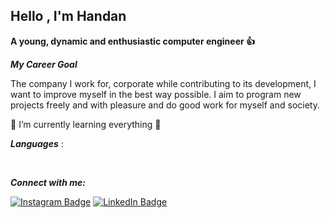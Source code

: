 ## Hello <img src="" width="auto">, I'm Handan

**A young, dynamic and enthusiastic computer engineer :+1:**

***My Career Goal*** 

The company I work for, corporate while contributing to its development, I want to improve myself in the best way possible. I aim to program new projects freely and with pleasure and do good work for myself and society.

🌱 I’m currently learning everything :closed_book:

***Languages*** :

<img src="" width="auto"> <img src="" width="auto"> <img src="" width="auto"> <img src="" width="auto"> <img src="" width="auto">

***Connect with me:***

[![Instagram Badge](https://img.shields.io/badge/-Instagram-C13584?style=flat-quare&labelColor=C13584&logo=instagram&logoColor=white&link=link)](https://www.instagram.com/handangunaydinn/) [![LinkedIn Badge](https://img.shields.io/badge/-Linkedin-blue?style=flat-quare&labelColor=blue&logo=Linkedin&logoColor=white&link=link)](https://www.linkedin.com/in/handan-g%C3%BCnayd%C4%B1n-05a348182/?msgConversationId=6573569308167933952&msgOverlay=true)
















                                                     















